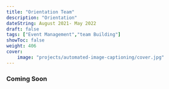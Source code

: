 ```yaml
---
title: "Orientation Team"
description: "Orientation"
dateString: August 2021- May 2022
draft: false
tags: ["Event Management","team Building"]
showToc: false
weight: 406
cover:
    image: "projects/automated-image-captioning/cover.jpg"
--- 
```


### Coming Soon